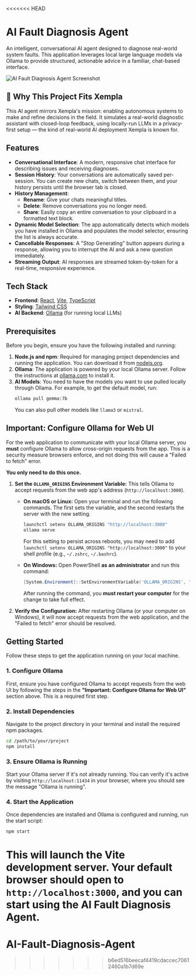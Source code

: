 <<<<<<< HEAD
# AI Fault Diagnosis Agent

An intelligent, conversational AI agent designed to diagnose real-world system faults. This application leverages local large language models via Ollama to provide structured, actionable advice in a familiar, chat-based interface.

![AI Fault Diagnosis Agent Screenshot](![image](screenshot.png)
)


## 🎯 Why This Project Fits Xempla

This AI agent mirrors Xempla's mission: enabling autonomous systems to make and refine decisions in the field. It simulates a real-world diagnostic assistant with closed-loop feedback, using locally-run LLMs in a privacy-first setup — the kind of real-world AI deployment Xempla is known for.


## Features

- **Conversational Interface**: A modern, responsive chat interface for describing issues and receiving diagnoses.
- **Session History**: Your conversations are automatically saved per-session. You can create new chats, switch between them, and your history persists until the browser tab is closed.
- **History Management**:
    - **Rename**: Give your chats meaningful titles.
    - **Delete**: Remove conversations you no longer need.
    - **Share**: Easily copy an entire conversation to your clipboard in a formatted text block.
- **Dynamic Model Selection**: The app automatically detects which models you have installed in Ollama and populates the model selector, ensuring the list is always accurate.
- **Cancellable Responses**: A "Stop Generating" button appears during a response, allowing you to interrupt the AI and ask a new question immediately.
- **Streaming Output**: AI responses are streamed token-by-token for a real-time, responsive experience.

## Tech Stack

- **Frontend**: [React](https://reactjs.org/), [Vite](https://vitejs.dev/), [TypeScript](https://www.typescriptlang.org/)
- **Styling**: [Tailwind CSS](https://tailwindcss.com/)
- **AI Backend**: [Ollama](https://ollama.com/) (for running local LLMs)

## Prerequisites

Before you begin, ensure you have the following installed and running:

1.  **Node.js and npm**: Required for managing project dependencies and running the application. You can download it from [nodejs.org](https://nodejs.org/).
2.  **Ollama**: The application is powered by your local Ollama server. Follow the instructions at [ollama.com](https://ollama.com/) to install it.
3.  **AI Models**: You need to have the models you want to use pulled locally through Ollama. For example, to get the default model, run:
    ```bash
    ollama pull gemma:7b
    ```
    You can also pull other models like `llama3` or `mistral`.

## Important: Configure Ollama for Web UI

For the web application to communicate with your local Ollama server, you **must** configure Ollama to allow cross-origin requests from the app. This is a security measure browsers enforce, and not doing this will cause a "Failed to fetch" error.

**You only need to do this once.**

1.  **Set the `OLLAMA_ORIGINS` Environment Variable:**
    This tells Ollama to accept requests from the web app's address (`http://localhost:3000`).

    *   **On macOS or Linux:** Open your terminal and run the following commands. The first sets the variable, and the second restarts the server with the new setting.
        ```bash
        launchctl setenv OLLAMA_ORIGINS "http://localhost:3000"
        ollama serve
        ```
        For this setting to persist across reboots, you may need to add `launchctl setenv OLLAMA_ORIGINS "http://localhost:3000"` to your shell profile (e.g., `~/.zshrc`, `~/.bashrc`).

    *   **On Windows:** Open PowerShell **as an administrator** and run this command:
        ```powershell
        [System.Environment]::SetEnvironmentVariable('OLLAMA_ORIGINS', 'http://localhost:3000', [System.EnvironmentVariableTarget]::Machine)
        ```
        After running the command, you **must restart your computer** for the change to take full effect.

2.  **Verify the Configuration:** After restarting Ollama (or your computer on Windows), it will now accept requests from the web application, and the "Failed to fetch" error should be resolved.

## Getting Started

Follow these steps to get the application running on your local machine.

### 1. Configure Ollama
First, ensure you have configured Ollama to accept requests from the web UI by following the steps in the **"Important: Configure Ollama for Web UI"** section above. This is a required first step.

### 2. Install Dependencies
Navigate to the project directory in your terminal and install the required npm packages.

```bash
cd /path/to/your/project
npm install
```

### 3. Ensure Ollama is Running
Start your Ollama server if it's not already running. You can verify it's active by visiting `http://localhost:11434` in your browser, where you should see the message "Ollama is running".

### 4. Start the Application
Once dependencies are installed and Ollama is configured and running, run the start script:

```bash
npm start
```

This will launch the Vite development server. Your default browser should open to `http://localhost:3000`, and you can start using the AI Fault Diagnosis Agent.
=======
# AI-Fault-Diagnosis-Agent
>>>>>>> b6ed516beecaf4419cdaccec70612460a1b7d69e
